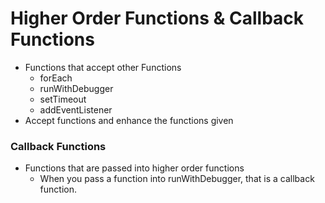 # Higher Order Functions & Callback Functions

- Functions that accept other Functions
  - forEach
  - runWithDebugger
  - setTimeout
  - addEventListener
- Accept functions and enhance the functions given

### Callback Functions

- Functions that are passed into higher order functions
  - When you pass a function into runWithDebugger, that is a callback function.
